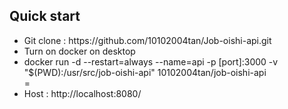 <h2>Quick start</h2>
<ul>
    <li>Git clone : https://github.com/10102004tan/Job-oishi-api.git </li>
    <li>Turn on docker on desktop</li>
    <li>
        <div>
            docker run -d --restart=always --name=api -p [port]:3000 -v "$(PWD):/usr/src/job-oishi-api"  10102004tan/job-oishi-api
        </div>
    </li>
    =
    <li>
        Host : http://localhost:8080/
    </li>
</ul>
